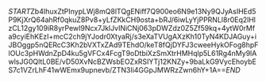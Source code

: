 $START$Zb4IhuxZtPInypLWj8mQ8lTQgENiff7Q900eo6N9e13Ny9QJyAsIHEd5P9KjXrQ64ahRf0qkuZ8Pv8+yLfZKkCH9osta+bRJ/6iwLyYjPPRNLl8r0Eq2lHlzCL12gy109iR8yrPewI9Ncx7JklJvINiCNj063pDWZdz0Z5Zf59kq+4ytW0rMfa9cyiEhKEzI+mcC2ch9jYJodr0XtyaRj/s3eXaTVUgAXzKh10TyN4KDJAGuy+iJBOggp5nQERcC3Kh2bVXTxZAd9TEhdO/keT8fQjDYFJ3cweeHykOFog8hpFlOUc3pHWdnZpD4ku5gVFCx4FcgT9oDtbiXzSmXtrHMHqlp5L61Rg4nMy9lAwlsJG0QltL0BE/vD50XvNcBZWsbEOZxRSIYTj12KNZy+9baLkG9VycEhoybES7c1VZrLhF41wWEmx9upnevb/ZTN3Ii4GGpJMWRzZwn6hY+1A==$END$